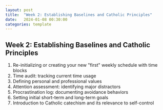 ```yaml
---
layout: post
title:  "Week 2: Establishing Baselines and Catholic Principles"
date:   2024-01-08 00:30:00
categories: template
---
```


## Week 2: Establishing Baselines and Catholic Principles
1. Re-initializing or creating your new "first" weekly schedule with time blocks
2. Time audit: tracking current time usage
3. Defining personal and professional values
4. Attention assessment: identifying major distractors
5. Procrastination log: documenting avoidance behaviors
6. Setting initial short-term and long-term goals
7. Introduction to Catholic catechism and its relevance to self-control

